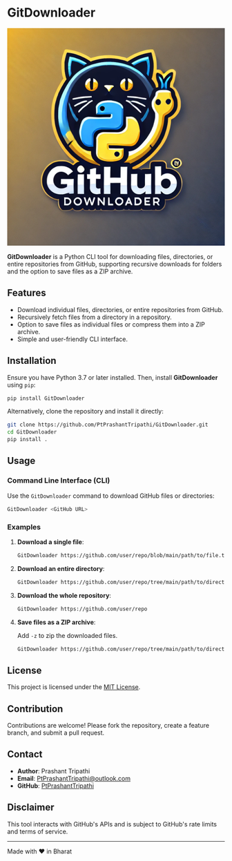 # GitDownloader

![GitDownloader-Logo](https://raw.githubusercontent.com/PtPrashantTripathi/GitDownloader/refs/heads/main/.github/GitDownloader-Logo.webp)

**GitDownloader** is a Python CLI tool for downloading files, directories, or entire repositories from GitHub, supporting recursive downloads for folders and the option to save files as a ZIP archive.

## Features

- Download individual files, directories, or entire repositories from GitHub.
- Recursively fetch files from a directory in a repository.
- Option to save files as individual files or compress them into a ZIP archive.
- Simple and user-friendly CLI interface.

## Installation

Ensure you have Python 3.7 or later installed. Then, install **GitDownloader** using `pip`:

```bash
pip install GitDownloader
```

Alternatively, clone the repository and install it directly:

```bash
git clone https://github.com/PtPrashantTripathi/GitDownloader.git
cd GitDownloader
pip install .
```

## Usage

### Command Line Interface (CLI)

Use the `GitDownloader` command to download GitHub files or directories:

```bash
GitDownloader <GitHub URL>
```

### Examples

1. **Download a single file**:
   ```bash
   GitDownloader https://github.com/user/repo/blob/main/path/to/file.txt
   ```

2. **Download an entire directory**:
   ```bash
   GitDownloader https://github.com/user/repo/tree/main/path/to/directory
   ```

3. **Download the whole repository**:
   ```bash
   GitDownloader https://github.com/user/repo
   ```

4. **Save files as a ZIP archive**:

   Add `-z` to zip the downloaded files.
   ```bash
   GitDownloader https://github.com/user/repo/tree/main/path/to/directory -z
   ```   

## License

This project is licensed under the [MIT License](https://opensource.org/licenses/MIT).

## Contribution

Contributions are welcome! Please fork the repository, create a feature branch, and submit a pull request.

## Contact

- **Author**: Prashant Tripathi  
- **Email**: [PtPrashantTripathi@outlook.com](mailto:PtPrashantTripathi@outlook.com)  
- **GitHub**: [PtPrashantTripathi](https://github.com/PtPrashantTripathi)

## Disclaimer

This tool interacts with GitHub's APIs and is subject to GitHub's rate limits and terms of service.

---

Made with ❤️ in Bharat
